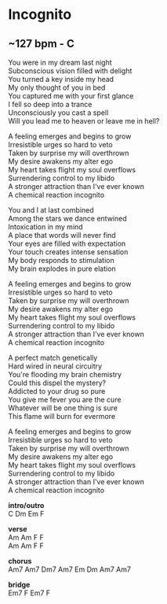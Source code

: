 # Incognito
## ~127 bpm	- C
You were in my dream last night  
Subconscious vision filled with delight  
You turned a key inside my head  
My only thought of you in bed  
You captured me with your first glance  
I fell so deep into a trance  
Unconsciously you cast a spell  
Will you lead me to heaven or leave me in hell?  

A feeling emerges and begins to grow  
Irresistible urges so hard to veto  
Taken by surprise my will overthrown  
My desire awakens my alter ego  
My heart takes flight my soul overflows  
Surrendering control to my libido  
A stronger attraction than I've ever known  
A chemical reaction incognito  

You and I at last combined  
Among the stars we dance entwined  
Intoxication in my mind  
A place that words will never find  
Your eyes are filled with expectation  
Your touch creates intense sensation  
My body responds to stimulation  
My brain explodes in pure elation  

A feeling emerges and begins to grow  
Irresistible urges so hard to veto  
Taken by surprise my will overthrown  
My desire awakens my alter ego  
My heart takes flight my soul overflows  
Surrendering control to my libido  
A stronger attraction than I've ever known  
A chemical reaction incognito  

A perfect match genetically  
Hard wired in neural circuitry  
You're flooding my brain chemistry  
Could this dispel the mystery?  
Addicted to your drug so pure  
You give me fever you are the cure  
Whatever will be one thing is sure  
This flame will burn for evermore  

A feeling emerges and begins to grow  
Irresistible urges so hard to veto  
Taken by surprise my will overthrown  
My desire awakens my alter ego  
My heart takes flight my soul overflows  
Surrendering control to my libido  
A stronger attraction than I've ever known  
A chemical reaction incognito  

**intro/outro**  
		C	Dm	Em	F  

**verse**  
		Am	Am	F	F  
		Am	Am	F	F  

**chorus**   
		Am7	Am7	Dm7	Am7	Em	Dm	Am7	Am7  

**bridge**  
		Em7	F	Em7	F  

